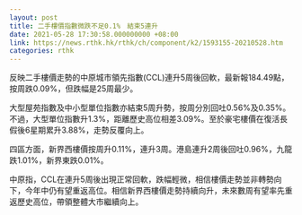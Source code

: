 ```yaml
---
layout: post
title: 二手樓價指數微跌不足0.1%　結束5連升
date: 2021-05-28 17:30:58.000000000 +08:00
link: https://news.rthk.hk/rthk/ch/component/k2/1593155-20210528.htm
categories: rthk
---
```


反映二手樓價走勢的中原城市領先指數(CCL)連升5周後回軟，最新報184.49點，按周跌0.09%，但跌幅是25周最少。

大型屋苑指數及中小型單位指數亦結束5周升勢，按周分別回吐0.56%及0.35%。不過，大型單位指數升1.3%，距離歷史高位相差3.09%。至於豪宅樓價在復活長假後6星期累升3.88%，走勢反覆向上。

四區方面，新界西樓價按周升0.11%，連升3周。港島連升2周後回吐0.96%，九龍跌1.01%，新界東跌0.01%。

中原指，CCL在連升5周後出現正常回軟，跌幅輕微，相信樓價走勢並非轉勢向下，今年中仍有望重返高位。相信新界西樓價走勢持續向升，未來數周有望率先重返歷史高位，帶領整體大市繼續向上。
